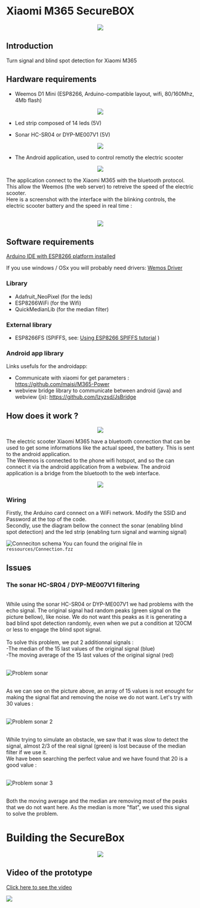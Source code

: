 # Xiaomi M365 SecureBOX
<p align="center">
  <img src="ressources/m365box-gif-md.gif?raw=true">
</p>

## Introduction
Turn signal and blind spot detection for Xiaomi M365

## Hardware requirements
- Weemos D1 Mini (ESP8266, Arduino-compatible layout, wifi, 80/160Mhz, 4Mb flash)<BR>
<p align="center">
  <img src="ressources/wemos.jpg?raw=true">
</p>

- Led strip composed of 14 leds (5V)

- Sonar HC-SR04 or DYP-ME007V1 (5V)
<p align="center">
  <img src="ressources/sonar.jpg?raw=true" style="max-width:50%;">
</p>

- The  Android application, used to control remotly the electric scooter
<p align="center">
  <img src="ressources/appli icone.png?raw=true" style="max-width:50%;">
</p>
The application connect to the Xiaomi M365 with the bluetooth protocol.<br>
This allow the Weemos (the web server) to retreive the speed of the electric scooter.<br>
Here is a screenshot with the interface with the blinking controls, the electric scooter battery and the speed in real time :<br>
<br>
<p align="center">
  <img src="ressources/Screenshot_20190503-045751.jpg?raw=true" style="max-width:50%;">
</p>

## Software requirements

[Arduino IDE with ESP8266 platform installed](https://www.arduino.cc/en/main/software)

If you use windows / OSx you will probably need drivers: [Wemos Driver](https://www.wemos.cc/downloads)

### Library 
- Adafruit_NeoPixel (for the leds)
- ESP8266WiFi (for the Wifi)
- QuickMedianLib (for the median filter)

### External library
- ESP8266FS (SPIFFS, see: [Using ESP8266 SPIFFS tutorial](https://www.instructables.com/id/Using-ESP8266-SPIFFS/) )

### Android app library
Links usefuls for the androidapp:<br>
- Communicate with xiaomi for get parameters  : https://github.com/maisi/M365-Power
- webview bridge library to communicate between android (java) and webview (js): https://github.com/lzyzsd/JsBridge

## How does it work ?
<p align="center">
  <img src="ressources/schema1.jpg?raw=true" style="max-width:50%;">
</p>
The electric scooter Xiaomi M365 have a bluetooth connection that can be used to get some informations like the actual speed, the battery. This is sent to the android application.<br>
The Weemos is connected to the phone wifi hotspot, and so the can connect it via the android application from a webview. The android application is a bridge from the bluetooth to the web interface.
<br>
<p align="center">
  <img src="ressources/schema2.jpg?raw=true" style="max-width:50%;">
</p>

### Wiring
Firstly, the Arduino card connect on a WiFi network. Modify the SSID and Password at the top of the code.<br>
Secondly, use the diagram bellow the connect the sonar (enabling blind spot detection) and the led strip (enabling turn signal and warning signal) <br>

![Conneciton schema](ressources/ConnectionSchema.png?raw=true)
You can found the original file in `ressources/Connection.fzz`

## Issues

### The sonar HC-SR04 / DYP-ME007V1 filtering
<br>
While using the sonar HC-SR04 or DYP-ME007V1 we had problems with the echo signal. The original signal had random peaks (green signal on the picture bellow), like noise. We do not want this peaks as it is generating a bad blind spot detection randomly, even when we put a condition at 120CM or less to engage the blind spot signal.<br>
<br>
To solve this problem, we put 2 additionnal signals :<br>
-The median of the 15 last values of the original signal (blue)<br>
-The moving average of the 15 last values of the original signal (red)<br>
<br>

![Problem sonar](ressources/problem.jpg?raw=true)

<br>
As we can see on the picture above, an array of 15 values is not enought for making the signal flat and removing the noise we do not want. Let's try with 30 values :<br>
<br>

![Problem sonar 2](ressources/problem2.jpg?raw=true)

<br>
While trying to simulate an obstacle, we saw that it was slow to detect the signal, almost 2/3 of the real signal (green) is lost because of the median filter if we use it.<br>
We have been searching the perfect value and we have found that 20 is a good value :<br>
<br>

![Problem sonar 3](ressources/problem3.jpg?raw=true)

<br>
Both the moving average and the median are removing most of the peaks that we do not want here. As the median is more "flat", we used this signal to solve the problem.<br>

# Building the SecureBox

<p align="center">
  <img src="ressources/schema-construction.jpg?raw=true" style="max-width:50%;">
</p>

## Video of the prototype

[Click here to see the video](https://drive.google.com/file/d/1nNjBMYanGiluA92XC430YwJ56WK5rWbO/view?usp=sharing)

<a href="https://drive.google.com/file/d/1nNjBMYanGiluA92XC430YwJ56WK5rWbO/view?usp=sharing"><img src="ressources/play.jpg"></a>